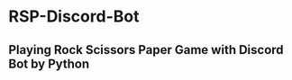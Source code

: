 RSP-Discord-Bot
=================

Playing Rock Scissors Paper Game with Discord Bot by  Python
-------------------------------------------------------------




